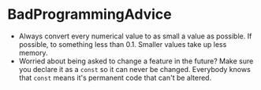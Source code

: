 # BadProgrammingAdvice

- Always convert every numerical value to as small a value as possible. If possible, to something less than 0.1. Smaller values take up less memory.
- Worried about being asked to change a feature in the future? Make sure you declare it as a ```const``` so it can never be changed. Everybody knows that ```const``` means it's permanent code that can't be altered.
